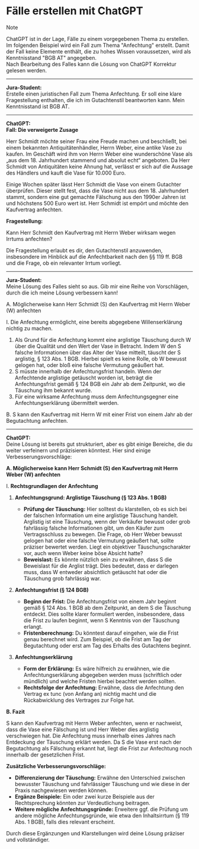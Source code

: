 # Fälle erstellen mit ChatGPT
> [!NOTE]
> ChatGPT ist in der Lage, Fälle zu einem vorgegebenen Thema zu erstellen. Im folgenden Beispiel wird ein Fall zum Thema "Anfechtung" erstellt. Damit der Fall keine Elemente enthält, die zu hohes Wissen voraussetzen, wird als Kenntnisstand "BGB AT" angegeben.\
> Nach Bearbeitung des Falles kann die Lösung von ChatGPT Korrektur gelesen werden.

---

**Jura-Student:**\
Erstelle einen juristischen Fall zum Thema Anfechtung. Er soll eine klare Fragestellung enthalten, die ich im Gutachtenstil beantworten kann. Mein Kenntnisstand ist BGB AT.

---

**ChatGPT:**\
**Fall: Die verweigerte Zusage**

Herr Schmidt möchte seiner Frau eine Freude machen und beschließt, bei einem bekannten Antiquitätenhändler, Herrn Weber, eine antike Vase zu kaufen. Im Geschäft wird ihm von Herrn Weber eine wunderschöne Vase als „aus dem 18. Jahrhundert stammend und absolut echt“ angeboten. Da Herr Schmidt von Antiquitäten keine Ahnung hat, verlässt er sich auf die Aussage des Händlers und kauft die Vase für 10.000 Euro.

Einige Wochen später lässt Herr Schmidt die Vase von einem Gutachter überprüfen. Dieser stellt fest, dass die Vase nicht aus dem 18. Jahrhundert stammt, sondern eine gut gemachte Fälschung aus den 1990er Jahren ist und höchstens 500 Euro wert ist. Herr Schmidt ist empört und möchte den Kaufvertrag anfechten.

**Fragestellung:**

Kann Herr Schmidt den Kaufvertrag mit Herrn Weber wirksam wegen Irrtums anfechten? 

Die Fragestellung erlaubt es dir, den Gutachtenstil anzuwenden, insbesondere im Hinblick auf die Anfechtbarkeit nach den §§ 119 ff. BGB und die Frage, ob ein relevanter Irrtum vorliegt.

---

**Jura-Student:**\
Meine Lösung des Falles sieht so aus. Gib mir eine Reihe von Vorschlägen, durch die ich meine Lösung verbessern kann!

A. Möglicherweise kann Herr Schmidt (S) den Kaufvertrag mit Herrn Weber (W) anfechten

I. Die Anfechtung ermöglicht, eine bereits abgegebene Willenserklärung nichtig zu machen.

1. Als Grund für die Anfechtung kommt eine arglistige Täuschung durch W über die Qualität und den Wert der Vase in Betracht. Indem W den S falsche Informationen über das Alter der Vase mitteilt, täuscht der S arglistig, § 123 Abs. 1 BGB. Hierbei spielt es keine Rolle, ob W bewusst gelogen hat, oder bloß eine falsche Vermutung geäußert hat.
2. S müsste innerhalb der Anfechtungsfrist handeln. Wenn der Anfechtende arglistige getäuscht worden ist, beträgt die Anfechtungsfrist gemäß § 124 BGB ein Jahr ab dem Zeitpunkt, wo die Täuschung ihm bekannt wurde.
3. Für eine wirksame Anfechtung muss dem Anfechtungsgegner eine Anfechtungserklärung übermittelt werden.

B. S kann den Kaufvertrag mit Herrn W mit einer Frist von einem Jahr ab der Begutachtung anfechten.



---

**ChatGPT:**\
Deine Lösung ist bereits gut strukturiert, aber es gibt einige Bereiche, die du weiter verfeinern und präzisieren könntest. Hier sind einige Verbesserungsvorschläge:

**A. Möglicherweise kann Herr Schmidt (S) den Kaufvertrag mit Herrn Weber (W) anfechten**

I. **Rechtsgrundlagen der Anfechtung**

1. **Anfechtungsgrund: Arglistige Täuschung (§ 123 Abs. 1 BGB)**
   - **Prüfung der Täuschung:** Hier solltest du klarstellen, ob es sich bei der falschen Information um eine arglistige Täuschung handelt. Arglistig ist eine Täuschung, wenn der Verkäufer bewusst oder grob fahrlässig falsche Informationen gibt, um den Käufer zum Vertragsschluss zu bewegen. Die Frage, ob Herr Weber bewusst gelogen hat oder eine falsche Vermutung geäußert hat, sollte präziser bewertet werden. Liegt ein objektiver Täuschungscharakter vor, auch wenn Weber keine böse Absicht hatte?
   - **Beweislast:** Es könnte nützlich sein zu erwähnen, dass S die Beweislast für die Arglist trägt. Dies bedeutet, dass er darlegen muss, dass W entweder absichtlich getäuscht hat oder die Täuschung grob fahrlässig war.

2. **Anfechtungsfrist (§ 124 BGB)**
   - **Beginn der Frist:** Die Anfechtungsfrist von einem Jahr beginnt gemäß § 124 Abs. 1 BGB ab dem Zeitpunkt, an dem S die Täuschung entdeckt. Dies sollte klarer formuliert werden, insbesondere, dass die Frist zu laufen beginnt, wenn S Kenntnis von der Täuschung erlangt.
   - **Fristenberechnung:** Du könntest darauf eingehen, wie die Frist genau berechnet wird. Zum Beispiel, ob die Frist am Tag der Begutachtung oder erst am Tag des Erhalts des Gutachtens beginnt.

3. **Anfechtungserklärung**
   - **Form der Erklärung:** Es wäre hilfreich zu erwähnen, wie die Anfechtungserklärung abgegeben werden muss (schriftlich oder mündlich) und welche Fristen hierbei beachtet werden sollten.
   - **Rechtsfolge der Anfechtung:** Erwähne, dass die Anfechtung den Vertrag ex tunc (von Anfang an) nichtig macht und die Rückabwicklung des Vertrages zur Folge hat.

**B. Fazit**

S kann den Kaufvertrag mit Herrn Weber anfechten, wenn er nachweist, dass die Vase eine Fälschung ist und Herr Weber dies arglistig verschwiegen hat. Die Anfechtung muss innerhalb eines Jahres nach Entdeckung der Täuschung erklärt werden. Da S die Vase erst nach der Begutachtung als Fälschung erkannt hat, liegt die Frist zur Anfechtung noch innerhalb der gesetzlichen Frist.

**Zusätzliche Verbesserungsvorschläge:**

- **Differenzierung der Täuschung:** Erwähne den Unterschied zwischen bewusster Täuschung und fahrlässiger Täuschung und wie diese in der Praxis nachgewiesen werden können.
- **Ergänze Beispiele:** Ein oder zwei kurze Beispiele aus der Rechtsprechung könnten zur Verdeutlichung beitragen.
- **Weitere mögliche Anfechtungsgründe:** Erweitere ggf. die Prüfung um andere mögliche Anfechtungsgründe, wie etwa den Inhaltsirrtum (§ 119 Abs. 1 BGB), falls dies relevant erscheint.

Durch diese Ergänzungen und Klarstellungen wird deine Lösung präziser und vollständiger.
